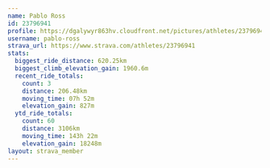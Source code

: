 ```yaml
---
name: Pablo Ross
id: 23796941
profile: https://dgalywyr863hv.cloudfront.net/pictures/athletes/23796941/14615399/1/large.jpg
username: pablo-ross
strava_url: https://www.strava.com/athletes/23796941
stats:
  biggest_ride_distance: 620.25km
  biggest_climb_elevation_gain: 1960.6m
  recent_ride_totals:
    count: 3
    distance: 206.48km
    moving_time: 07h 52m
    elevation_gain: 827m
  ytd_ride_totals:
    count: 60
    distance: 3106km
    moving_time: 143h 22m
    elevation_gain: 18248m
layout: strava_member
--- 
```

